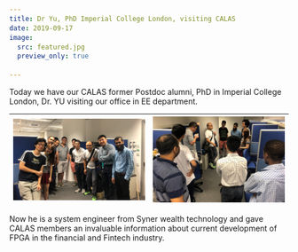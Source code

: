 ```yaml
---
title: Dr Yu, PhD Imperial College London, visiting CALAS
date: 2019-09-17
image:
  src: featured.jpg
  preview_only: true

---
```

Today we have our CALAS former Postdoc alumni, PhD in Imperial College London, Dr. YU visiting our office in EE department.
<!--more-->
| ![](image1.jpg) | ![](image2.jpg) |
|-----------------|-----------------|

Now he is a system engineer from Syner wealth technology and gave CALAS members an invaluable information about current development of FPGA in the financial and Fintech industry.